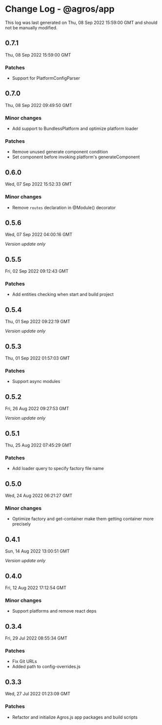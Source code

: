 # Change Log - @agros/app

This log was last generated on Thu, 08 Sep 2022 15:59:00 GMT and should not be manually modified.

## 0.7.1
Thu, 08 Sep 2022 15:59:00 GMT

### Patches

- Support for PlatformConfigParser

## 0.7.0
Thu, 08 Sep 2022 09:49:50 GMT

### Minor changes

- Add support to BundlessPlatform and optimize platform loader

### Patches

- Remove unused generate component condition
- Set component before invoking platform's generateComponent

## 0.6.0
Wed, 07 Sep 2022 15:52:33 GMT

### Minor changes

- Remove `routes` declaration in @Module() decorator

## 0.5.6
Wed, 07 Sep 2022 04:00:16 GMT

_Version update only_

## 0.5.5
Fri, 02 Sep 2022 09:12:43 GMT

### Patches

- Add entities checking when start and build project

## 0.5.4
Thu, 01 Sep 2022 09:22:19 GMT

_Version update only_

## 0.5.3
Thu, 01 Sep 2022 01:57:03 GMT

### Patches

- Support async modules

## 0.5.2
Fri, 26 Aug 2022 09:27:53 GMT

_Version update only_

## 0.5.1
Thu, 25 Aug 2022 07:45:29 GMT

### Patches

- Add loader query to specify factory file name

## 0.5.0
Wed, 24 Aug 2022 06:21:27 GMT

### Minor changes

- Optimize factory and get-container make them getting container more precisely

## 0.4.1
Sun, 14 Aug 2022 13:00:51 GMT

_Version update only_

## 0.4.0
Fri, 12 Aug 2022 17:12:54 GMT

### Minor changes

- Support platforms and remove react deps

## 0.3.4
Fri, 29 Jul 2022 08:55:34 GMT

### Patches

- Fix Git URLs
- Added path to config-overrides.js

## 0.3.3
Wed, 27 Jul 2022 01:23:09 GMT

### Patches

- Refactor and initialize Agros.js app packages and build scripts

